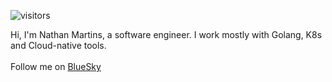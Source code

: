 ![visitors](https://komarev.com/ghpvc/?username=nathanmartins)

Hi, I'm Nathan Martins, a software engineer. I work mostly with Golang, K8s and Cloud-native tools.
<br>
<br>
Follow me on  <a rel="me" href="https://bsky.app/profile/nathanmartins.dev" target="_blank"> BlueSky</a>
